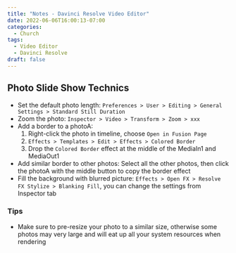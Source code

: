 ```yaml
---
title: "Notes - Davinci Resolve Video Editor"
date: 2022-06-06T16:00:13-07:00
categories:
  - Church
tags:
  - Video Editor
  - Davinci Resolve
draft: false
---
```


## Photo Slide Show Technics
* Set the default photo length:
`Preferences > User > Editing > General Settings > Standard Still Duration`
* Zoom the photo: 
`Inspector > Video > Transform > Zoom > xxx`
* Add a border to a photoA: 
  1. Right-click the photo in timeline, choose `Open in Fusion Page`
  2. `Effects > Templates > Edit > Effects > Colored Border`
  3. Drop the `Colored Border` effect at the middle of the MediaIn1 and MediaOut1
* Add similar border to other photos: Select all the other photos, then click the photoA with the middle button to copy the border effect
* Fill the background with blurred picture: `Effects > Open FX > Resolve FX Stylize > Blanking Fill`, you can change the settings from Inspector tab


### Tips
* Make sure to pre-resize your photo to a similar size, otherwise some photos may very large and will eat up all your system resources when rendering